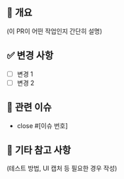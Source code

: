 ## 📌 개요

(이 PR이 어떤 작업인지 간단히 설명)

## ✅ 변경 사항

- [ ] 변경 1
- [ ] 변경 2

## 📎 관련 이슈

- close #[이슈 번호]

## 📝 기타 참고 사항

(테스트 방법, UI 캡처 등 필요한 경우 작성)
